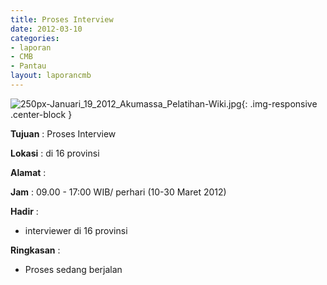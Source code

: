 ```yaml
---
title: Proses Interview
date: 2012-03-10
categories:
- laporan
- CMB
- Pantau
layout: laporancmb
---
```


![250px-Januari_19_2012_Akumassa_Pelatihan-Wiki.jpg](/uploads/250px-Januari_19_2012_Akumassa_Pelatihan-Wiki.jpg){: .img-responsive .center-block }	
	
**Tujuan** :	Proses Interview
	
**Lokasi** :	di 16 provinsi

**Alamat** : 	
	
**Jam** :	09.00 - 17:00 WIB/ perhari (10-30 Maret 2012)
	
**Hadir** :	
*	interviewer di 16 provinsi

**Ringkasan** :	
*	Proses sedang berjalan

